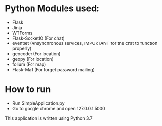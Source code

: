 # Python Modules used:
- Flask
- Jinja
- WTForms
- Flask-SocketIO (For chat)
- eventlet (Ansynchronous services, IMPORTANT for the chat to function properly)
- geocoder (For location)
- geopy (For location)
- folium (For map)
- Flask-Mail (For forget password mailing)

# How to run
- Run SimpleApplication.py
- Go to google chrome and open 127.0.0.1:5000



This application is written using Python 3.7
